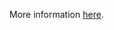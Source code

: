 More information [here](https://docs.prismacloud.io/en/enterprise-edition/policy-reference/kubernetes-policies/kubernetes-policy-index/ensure-securitycontext-is-applied-to-pods-and-containers).
